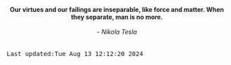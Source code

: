 
<div align="center"><b><span>Our virtues and our failings are inseparable, like force and matter. When they separate, man is no more. </span></b><br><br><i> - Nikola Tesla</i></div>
<br><br><kbd>Last updated:Tue Aug 13 12:12:20 2024</kbd>